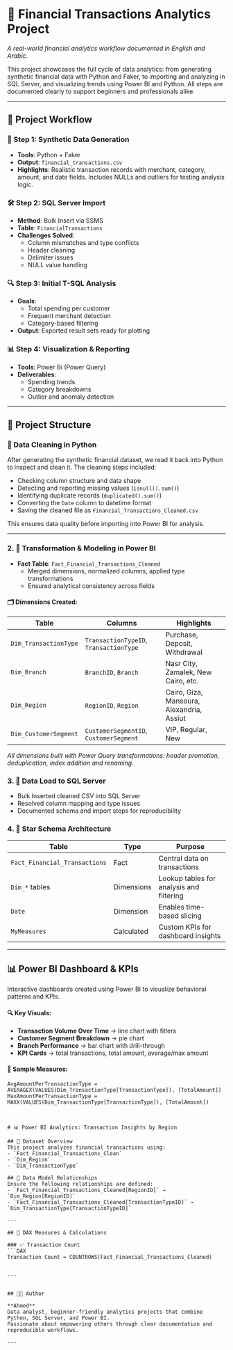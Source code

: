 # 💼 Financial Transactions Analytics Project

*A real-world financial analytics workflow documented in English and Arabic.*

This project showcases the full cycle of data analytics: from generating synthetic financial data with Python and Faker, to importing and analyzing in SQL Server, and visualizing trends using Power BI and Python. All steps are documented clearly to support beginners and professionals alike.

---

## 🔧 Project Workflow

### 🔨 Step 1: Synthetic Data Generation
- **Tools**: Python + Faker
- **Output**: `financial_transactions.csv`
- **Highlights**: Realistic transaction records with merchant, category, amount, and date fields. Includes NULLs and outliers for testing analysis logic.

### 🛠 Step 2: SQL Server Import
- **Method**: Bulk Insert via SSMS
- **Table**: `FinancialTransactions`
- **Challenges Solved**:
  - Column mismatches and type conflicts
  - Header cleaning
  - Delimiter issues
  - NULL value handling

### 🔍 Step 3: Initial T-SQL Analysis
- **Goals**:
  - Total spending per customer
  - Frequent merchant detection
  - Category-based filtering
- **Output**: Exported result sets ready for plotting

### 📊 Step 4: Visualization & Reporting
- **Tools**: Power Bi (Power Query)
- **Deliverables**:
  - Spending trends
  - Category breakdowns
  - Outlier and anomaly detection

---

## 📁 Project Structure


### 🧹 Data Cleaning in Python
After generating the synthetic financial dataset, we read it back into Python to inspect and clean it. The cleaning steps included:

- Checking column structure and data shape
- Detecting and reporting missing values (`isnull().sum()`)
- Identifying duplicate records (`duplicated().sum()`)
- Converting the `Date` column to datetime format
- Saving the cleaned file as `Financial_Transactions_Cleaned.csv`

This ensures data quality before importing into Power BI for analysis.



---


### 2. 🔄 Transformation & Modeling in Power BI

- **Fact Table**: `Fact_Financial_Transactions_Cleaned`
  - Merged dimensions, normalized columns, applied type transformations
  - Ensured analytical consistency across fields

#### 🗂️ Dimensions Created:

| Table                    | Columns                               | Highlights                                    |
|-------------------------|----------------------------------------|-----------------------------------------------|
| `Dim_TransactionType`   | `TransactionTypeID`, `TransactionType` | Purchase, Deposit, Withdrawal                 |
| `Dim_Branch`            | `BranchID`, `Branch`                   | Nasr City, Zamalek, New Cairo, etc.           |
| `Dim_Region`            | `RegionID`, `Region`                   | Cairo, Giza, Mansoura, Alexandria, Assiut     |
| `Dim_CustomerSegment`   | `CustomerSegmentID`, `CustomerSegment` | VIP, Regular, New                             |

_All dimensions built with Power Query transformations: header promotion, deduplication, index addition and renaming._

### 3. 💾 Data Load to SQL Server

- Bulk Inserted cleaned CSV into SQL Server
- Resolved column mapping and type issues
- Documented schema and import steps for reproducibility

### 4. 📐 Star Schema Architecture

| Table                          | Type        | Purpose                                         |
|-------------------------------|-------------|-------------------------------------------------|
| `Fact_Financial_Transactions` | Fact         | Central data on transactions                   |
| `Dim_*` tables                 | Dimensions   | Lookup tables for analysis and filtering       |
| `Date`                        | Dimension    | Enables time-based slicing                     |
| `MyMeasures`                  | Calculated   | Custom KPIs for dashboard insights             |

---

## 📊 Power BI Dashboard & KPIs

Interactive dashboards created using Power BI to visualize behavioral patterns and KPIs.

#### 🔍 Key Visuals:

- **Transaction Volume Over Time** → line chart with filters
- **Customer Segment Breakdown** → pie chart
- **Branch Performance** → bar chart with drill-through
- **KPI Cards** → total transactions, total amount, average/max amount

#### 📐 Sample Measures:

```DAX
AvgAmountPerTransactionType = AVERAGEX(VALUES(Dim_TransactionType[TransactionType]), [TotalAmount])
MaxAmountPerTransactionType = MAXX(VALUES(Dim_TransactionType[TransactionType]), [TotalAmount])



# 📊 Power BI Analytics: Transaction Insights by Region

## 📁 Dataset Overview
This project analyzes financial transactions using:
- `Fact_Financial_Transactions_Clean`
- `Dim_Region`
- `Dim_TransactionType`

## 🔗 Data Model Relationships
Ensure the following relationships are defined:
- `Fact_Financial_Transactions_Cleaned[RegionID]` → `Dim_Region[RegionID]`
- `Fact_Financial_Transactions_Cleaned[TransactionTypeID]` → `Dim_TransactionType[TransactionTypeID]`

---

## 🧮 DAX Measures & Calculations

### ✅ Transaction Count
```DAX
Transaction Count = COUNTROWS(Fact_Financial_Transactions_Cleaned)


---


## 👨‍💻 Author

**Ahmed**  
Data analyst, beginner-friendly analytics projects that combine Python, SQL Server, and Power BI.  
Passionate about empowering others through clear documentation and reproducible workflows.

---

